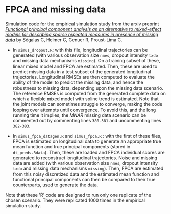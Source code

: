 # FPCA and missing data

Simulation code for the empirical simulation study from the arxiv preprint [*Functional principal component analysis as an alternative to mixed-effect models for describing sparse repeated measures in presence of missing data*]() by Ségalas C, Helmer C, Genuer R, Proust-Lima C.

-   In `simus_dropout.R`: with this file, longitudinal trajectories can be generated (with various observation size `nmes`, dropout intensity `txdo` and missing data mechanisms `missing`). On a training subset of these, linear mixed model and FPCA are estimated. Then, these are used to predict missing data in a test subset of the generated longitudinal trajectories. Longitudinal RMSEs are then computed to evaluate the ability of the model to predict the missing data, and hence the robustness to missing data, depending upon the missing data scenario. The reference RMSEs is computed from the generated complete data on which a flexible mixed model with spline trend is estimated. Note that the joint models can sometimes struggle to converge, making the code looping over attempts until convergence. To avoid this, and the long running time it implies, the *MNAR* missing data scenario can be commented out by commenting lines `380-381` and uncommenting lines `382-383`.

-   In `simus_fpca_datagen.R` and `simus_fpca.R` : with the first of these files, FPCA is estimated on longitudinal data to generate an appropriate true mean function and true principal components (stored in `dt_preds.Rdata`). Then, these are loaded and FPCA individual scores are generated to reconstruct longitudinal trajectories. Noise and missing data are added (with various observation size `nmes`, dropout intensity `txdo` and missing data mechanisms `missing`). Then, FPCA are estimated from this noisy discretized data and the estimated mean function and functional principal components can then be compared to their true counterparts, used to generate the data.

Note that these 'R' code are designed to run only one replicate of the chosen scenario. They were replicated 1000 times in the empirical simulation study.
